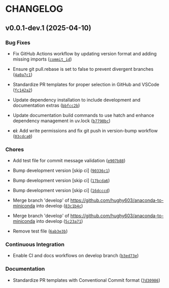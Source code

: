 # CHANGELOG

## v0.0.1-dev.1 (2025-04-10)

### Bug Fixes

- Fix GitHub Actions workflow by updating version format and adding missing imports
  ([`commit_id`](https://github.com/hughy603/anaconda-to-miniconda/commit/commit_id))

- Ensure git pull.rebase is set to false to prevent divergent branches
  ([`4a0a7c1`](https://github.com/hughy603/anaconda-to-miniconda/commit/4a0a7c175857f924b9cd528b3e6c5016677f40b3))

- Standardize PR templates for proper selection in GitHub and VSCode
  ([`fc142a2`](https://github.com/hughy603/anaconda-to-miniconda/commit/fc142a2a59519d6efaedbec1f63bca57f6861c3d))

- Update dependency installation to include development and documentation extras
  ([`bbfcc2b`](https://github.com/hughy603/anaconda-to-miniconda/commit/bbfcc2b9cacfe5f0626d4aa423e71adb6821b319))

- Update documentation build commands to use hatch and enhance dependency management in uv.lock
  ([`b7790bc`](https://github.com/hughy603/anaconda-to-miniconda/commit/b7790bcba7716489f2ca88e1a3ebf8b63b1ea85d))

- **ci**: Add write permissions and fix git push in version-bump workflow
  ([`03cdca0`](https://github.com/hughy603/anaconda-to-miniconda/commit/03cdca0315bd3a4725acf19d98b3177965de2929))

### Chores

- Add test file for commit message validation
  ([`e907b88`](https://github.com/hughy603/anaconda-to-miniconda/commit/e907b885aca193300fcf539bc068c5841a9c9be2))

- Bump development version [skip ci]
  ([`90336c1`](https://github.com/hughy603/anaconda-to-miniconda/commit/90336c1b9b5489befdc4fe90eb585cbea01761eb))

- Bump development version [skip ci]
  ([`17bcda6`](https://github.com/hughy603/anaconda-to-miniconda/commit/17bcda6eee415ae90fc9be30f66b6bb4d1b30db3))

- Bump development version [skip ci]
  ([`16dcccd`](https://github.com/hughy603/anaconda-to-miniconda/commit/16dcccd86a2fbd68e11de1bbd548b3ddfd5e6bfd))

- Merge branch 'develop' of <https://github.com/hughy603/anaconda-to-miniconda> into develop
  ([`83c1b4c`](https://github.com/hughy603/anaconda-to-miniconda/commit/83c1b4c479f88c5f9ab6c6921cedb1b3b5c82a3d))

- Merge branch 'develop' of <https://github.com/hughy603/anaconda-to-miniconda> into develop
  ([`5c23a71`](https://github.com/hughy603/anaconda-to-miniconda/commit/5c23a7102f7e3d234915619720eaca5ffb030c3f))

- Remove test file
  ([`6ab3e3b`](https://github.com/hughy603/anaconda-to-miniconda/commit/6ab3e3bfec371dcad04024ee0fba1341625efe05))

### Continuous Integration

- Enable CI and docs workflows on develop branch
  ([`b3ed73e`](https://github.com/hughy603/anaconda-to-miniconda/commit/b3ed73eecd59fbb8c5bd2a7392b1fe24782e671e))

### Documentation

- Standardize PR templates with Conventional Commit format
  ([`7d30986`](https://github.com/hughy603/anaconda-to-miniconda/commit/7d309868e927c12c69965329e2d394830cadf13c))
